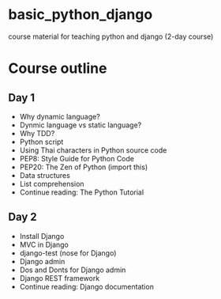 basic_python_django
===================

course material for teaching python and django (2-day course)


Course outline
===============

Day 1
-----
 - Why dynamic language?
 - Dynmic language vs static language?
 - Why TDD?
 - Python script
 - Using Thai characters in Python source code
 - PEP8: Style Guide for Python Code
 - PEP20: The Zen of Python (import this)
 - Data structures
 - List comprehension
 - Continue reading: The Python Tutorial

Day 2
-----
 - Install Django
 - MVC in Django
 - django-test (nose for Django)
 - Django admin
 - Dos and Donts for Django admin
 - Django REST framework
 - Continue reading: Django documentation

